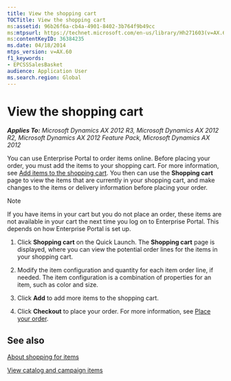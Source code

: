 ```yaml
---
title: View the shopping cart
TOCTitle: View the shopping cart
ms:assetid: 96b26f6a-cb4a-4901-8402-3b764f9b49cc
ms:mtpsurl: https://technet.microsoft.com/en-us/library/Hh271603(v=AX.60)
ms:contentKeyID: 36384235
ms.date: 04/18/2014
mtps_version: v=AX.60
f1_keywords:
- EPCSSSalesBasket
audience: Application User
ms.search.region: Global
---
```


# View the shopping cart 


_**Applies To:** Microsoft Dynamics AX 2012 R3, Microsoft Dynamics AX 2012 R2, Microsoft Dynamics AX 2012 Feature Pack, Microsoft Dynamics AX 2012_

You can use Enterprise Portal to order items online. Before placing your order, you must add the items to your shopping cart. For more information, see [Add items to the shopping cart](add-items-to-the-shopping-cart.md). You then can use the **Shopping cart** page to view the items that are currently in your shopping cart, and make changes to the items or delivery information before placing your order.


> [!NOTE]
> <P>If you have items in your cart but you do not place an order, these items are not available in your cart the next time you log on to Enterprise Portal. This depends on how Enterprise Portal is set up.</P>



1.  Click **Shopping cart** on the Quick Launch. The **Shopping cart** page is displayed, where you can view the potential order lines for the items in your shopping cart.

2.  Modify the item configuration and quantity for each item order line, if needed. The item configuration is a combination of properties for an item, such as color and size.

3.  Click **Add** to add more items to the shopping cart.

4.  Click **Checkout** to place your order. For more information, see [Place your order](place-your-order.md).

## See also

[About shopping for items](about-shopping-for-items.md)

[View catalog and campaign items](view-catalog-and-campaign-items.md)

  


